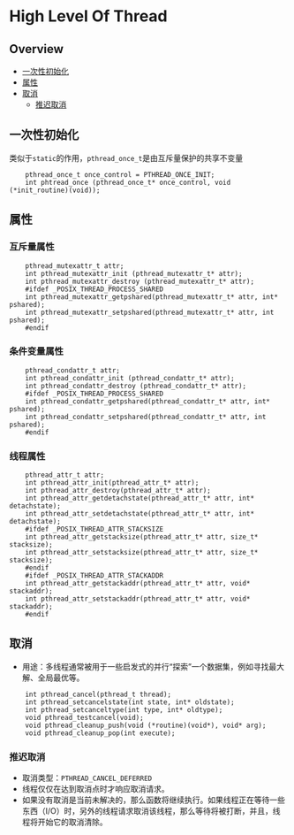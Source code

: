 # High Level Of Thread

## Overview
* [一次性初始化](#ch1)
* [属性](#ch2)
* [取消](#ch3)
    * [推迟取消](#ch3.1)

<h2 id="ch1">一次性初始化</h2>

类似于`static`的作用，`pthread_once_t`是由互斥量保护的共享不变量

```
    pthread_once_t once_control = PTHREAD_ONCE_INIT;
    int phtread_once (pthread_once_t* once_control, void (*init_routine)(void));
```

<h2 id="ch2">属性</h2>

### 互斥量属性
```
    pthread_mutexattr_t attr;
    int pthread_mutexattr_init (pthread_mutexattr_t* attr);
    int pthread_mutexattr_destroy (pthread_mutexattr_t* attr);
    #ifdef _POSIX_THREAD_PROCESS_SHARED
    int pthread_mutexattr_getpshared(pthread_mutexattr_t* attr, int* pshared);
    int pthread_mutexattr_setpshared(pthread_mutexattr_t* attr, int pshared);
    #endif
```

### 条件变量属性
```
    pthread_condattr_t attr;
    int pthread_condattr_init (pthread_condattr_t* attr);
    int pthread_condattr_destroy (pthread_condattr_t* attr);
    #ifdef _POSIX_THREAD_PROCESS_SHARED
    int pthread_condattr_getpshared(pthread_condattr_t* attr, int* pshared);
    int pthread_condattr_setpshared(pthread_condattr_t* attr, int pshared);
    #endif
```

### 线程属性
```
    pthread_attr_t attr;
    int pthread_attr_init(pthread_attr_t* attr);
    int pthread_attr_destroy(pthread_attr_t* attr);
    int pthread_attr_getdetachstate(pthread_attr_t* attr, int* detachstate);
    int pthread_attr_setdetachstate(pthread_attr_t* attr, int* detachstate);
    #ifdef _POSIX_THREAD_ATTR_STACKSIZE
    int pthread_attr_getstacksize(pthread_attr_t* attr, size_t* stacksize);
    int pthread_attr_setstacksize(pthread_attr_t* attr, size_t* stacksize);
    #endif
    #ifdef _POSIX_THREAD_ATTR_STACKADDR
    int pthread_attr_getstackaddr(pthread_attr_t* attr, void* stackaddr);
    int pthread_attr_setstackaddr(pthread_attr_t* attr, void* stackaddr);
    #endif
```

<h2 id="ch3">取消</h2>

* 用途：多线程通常被用于一些启发式的并行“探索”一个数据集，例如寻找最大解、全局最优等。

```
    int pthread_cancel(pthread_t thread);
    int pthread_setcancelstate(int state, int* oldstate);
    int pthread_setcanceltype(int type, int* oldtype);
    void pthread_testcancel(void);
    void pthread_cleanup_push(void (*routine)(void*), void* arg);
    void pthread_cleanup_pop(int execute);
```

<h3 id="ch3.1">推迟取消</h3>

* 取消类型：`PTHREAD_CANCEL_DEFERRED`
* 线程仅仅在达到取消点时才响应取消请求。
* 如果没有取消是当前未解决的，那么函数将继续执行。如果线程正在等待一些东西（I/O）时，另外的线程请求取消该线程，那么等待将被打断，并且，线程将开始它的取消清除。
